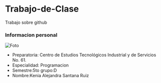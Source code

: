 # Trabajo-de-Clase
Trabajo sobre github
### Informacion personal
![Foto](https://encrypted-tbn0.gstatic.com/images?q=tbn:ANd9GcTvhQkJrvESzZkg4MxEXMJA9zII0dooRxKZjA&s)
- Preparatoria: Centro de Estudios Tecnológicos Industrial y de Servicios No. 61. 
- Especialidad: Programacion
- Semestre:5to grupo:D
- Nombre:Kenia Alejandra Santana Ruiz

